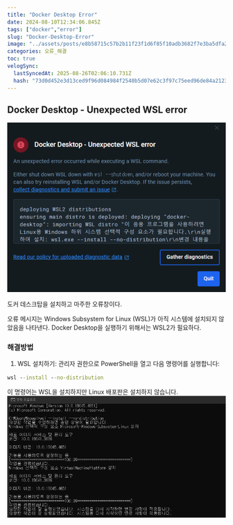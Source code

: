 ```yaml
---
title: "Docker Desktop Error"
date: 2024-08-10T12:34:06.845Z
tags: ["docker","error"]
slug: "Docker-Desktop-Error"
image: "../assets/posts/e8b58715c57b2b11f23f1d6f85f10adb3682f7e3ba5dfa29c3583a2fc6f39421.png"
categories: 오류_해결
toc: true
velogSync:
  lastSyncedAt: 2025-08-26T02:06:10.731Z
  hash: "73d0d452e3d13ced9f96d084984f2540b5d07e62c3f97c75eed96de84a2123e0"
---
```


## Docker Desktop - Unexpected WSL error
![](/assets/posts/e8b58715c57b2b11f23f1d6f85f10adb3682f7e3ba5dfa29c3583a2fc6f39421.png)

도커 데스크탑을 설치하고 마주한 오류창이다. 

오류 메시지는 Windows Subsystem for Linux (WSL)가 아직 시스템에 설치되지 않았음을 나타낸다. Docker Desktop을 실행하기 위해서는 WSL2가 필요하다.

### 해결방법
1. WSL 설치하기: 관리자 권한으로 PowerShell을 열고 다음 명령어를 실행합니다:
```cmd
wsl --install --no-distribution
```
이 명령어는 WSL을 설치하지만 Linux 배포판은 설치하지 않습니다.
![](/assets/posts/49c827ab98535e79280bdcdd1e91472abc94129bb182eecbe0864d6679a7551b.png)
